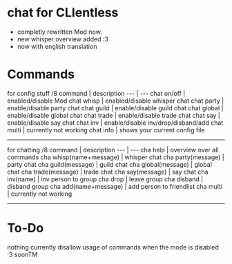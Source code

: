 # chat for CLIentless

* completly rewritten Mod now.
* new whisper overview added :3
* now with english translation


# Commands

for config stuff
/8 command | description
--- | ---
chat on/off        |  enabled/disable Mod
chat whisp | enabled/disable whisper chat
chat party   | enable/disable party chat
chat guild   | enable/disable guild chat
chat global  | enable/disable global chat
chat trade  | enable/disable trade chat
chat say   | enable/disable say chat
chat inv   | enable/disable inv/drop/disband/add
chat multi | currently not working
chat info  | shows your current config file

------

for chatting
/8 command | description
--- | ---
cha help        |  overview over all commands
cha whisp(name+message) | whisper chat
cha party(message)   | party chat
cha guild(message)   | guild chat
cha global(message)  |  global chat
cha trade(message)  |  trade chat
cha say(message)   |  say chat
cha inv(name)   |  inv person to group
cha drop  | leave group
cha disband | disband group
cha add(name+message) | add person to friendlist
cha multi | currently not working

------

 
 # To-Do
nothing currently
disallow usage of commands when the mode is disabled :3 soonTM
